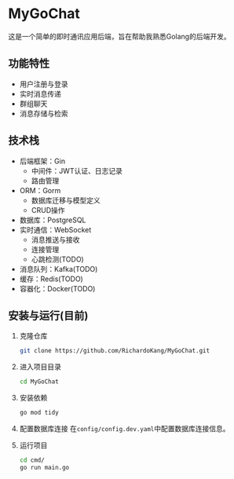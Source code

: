 # MyGoChat

这是一个简单的即时通讯应用后端，旨在帮助我熟悉Golang的后端开发。

## 功能特性
- 用户注册与登录
- 实时消息传递
- 群组聊天
- 消息存储与检索

## 技术栈
- 后端框架：Gin
  - 中间件：JWT认证、日志记录
  - 路由管理
- ORM：Gorm
  - 数据库迁移与模型定义
  - CRUD操作
- 数据库：PostgreSQL
- 实时通信：WebSocket
    - 消息推送与接收
    - 连接管理
    - 心跳检测(TODO)
- 消息队列：Kafka(TODO)
- 缓存：Redis(TODO)
- 容器化：Docker(TODO)

## 安装与运行(目前)
1. 克隆仓库
   ```bash
   git clone https://github.com/RichardoKang/MyGoChat.git
    ```
   
2. 进入项目目录
    ```bash
    cd MyGoChat
    ```

3. 安装依赖
   ```bash
   go mod tidy
   ```
   
4. 配置数据库连接
   在`config/config.dev.yaml`中配置数据库连接信息。

5. 运行项目
   ```bash
   cd cmd/
   go run main.go
   ```
   